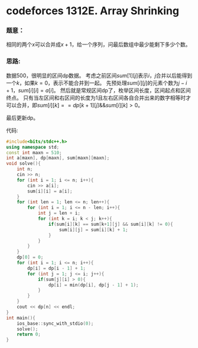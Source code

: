 # codeforces 1312E. Array Shrinking

### 题意：
相同的两个$x$可以合并成$x+1$，给一个序列，问最后数组中最少能剩下多少个数。

### 思路:

数据500，很明显的区间dp数据。
考虑之前区间$sum[1] [j]$表示$i，j$合并以后能得到一个$k$，如果$k=0$，表示不能合并到一起。
先预处理$sum[i][j]$的元素个数为$j-i+1$，$sum[i][i]=a[i]$。
然后就是常规区间dp了，枚举区间长度，区间起点和区间终点。
只有当左区间和右区间的长度为1且左右区间各自合并出来的数字相等时才可以合并，即$sum[i][k]==dp[k+1][j]\&\&sum[i][k]>0$。

最后更新dp。

代码:

```cpp
#include<bits/stdc++.h>
using namespace std;
const int maxn = 510;
int a[maxn], dp[maxn], sum[maxn][maxn];
void solve(){
    int n;
    cin >> n;
    for (int i = 1; i <= n; i++){
        cin >> a[i];
        sum[i][i] = a[i];
    }
    for (int len = 1; len <= n; len++){
        for (int i = 1; i <= n - len; i++){
            int j = len + i;
            for (int k = i; k < j; k++){
                if(sum[i][k] == sum[k+1][j] && sum[i][k] != 0){
                    sum[i][j] = sum[i][k] + 1;
                }
            }
        }
    }
    dp[0] = 0;
    for (int i = 1; i <= n; i++){
        dp[i] = dp[i - 1] + 1;
        for (int j = 1; j <= i; j++){
            if(sum[j][i] > 0){
                dp[i] = min(dp[i], dp[j - 1] + 1);
            }
        }
    }
    cout << dp[n] << endl;
}
int main(){
    ios_base::sync_with_stdio(0);
    solve();
    return 0;
}
```

